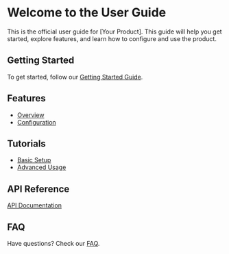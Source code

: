 # Welcome to the User Guide

This is the official user guide for [Your Product]. This guide will help you get started, explore features, and learn how to configure and use the product.

## Getting Started
To get started, follow our [Getting Started Guide](getting_started.md).

## Features
- [Overview](features/overview.md)
- [Configuration](features/configuration.md)

## Tutorials
- [Basic Setup](tutorials/basic_setup.md)
- [Advanced Usage](tutorials/advanced_usage.md)

## API Reference
[API Documentation](api_reference.md)

## FAQ
Have questions? Check our [FAQ](faq.md).
